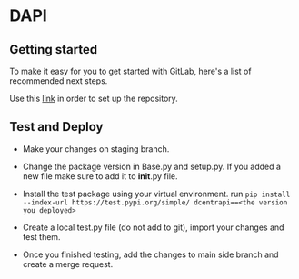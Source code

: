 # DAPI

## Getting started

To make it easy for you to get started with GitLab, here's a list of recommended next steps.

Use this [link](https://app.clickup.com/3857237/v/dc/3npun-28475/3npun-46355) in order to set up the repository.


## Test and Deploy

- Make your changes on staging branch.
- Change the package version in Base.py and setup.py. If you added a new file make sure to add it to __init__.py file.
- Install the test package using your virtual environment. run ```pip install --index-url https://test.pypi.org/simple/ dcentrapi==<the version you deployed> ```
- Create a local test.py file (do not add to git), import your changes and test them.

- Once you finished testing, add the changes to main side branch and create a merge request.
